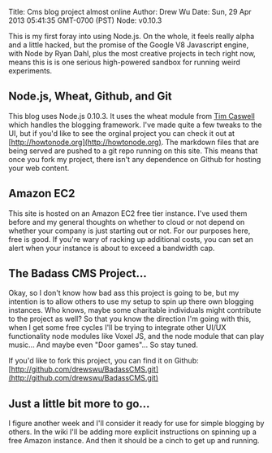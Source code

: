 Title: Cms blog project almost online
Author: Drew Wu
Date: Sun, 29 Apr 2013 05:41:35 GMT-0700 (PST)
Node: v0.10.3

This is my first foray into using Node.js. On the whole, it feels really alpha and a little hacked, but the promise of the 
Google V8 Javascript engine, with Node by Ryan Dahl, plus the most creative projects in tech right now, means this is 
is one serious high-powered sandbox for running weird experiments.

## Node.js, Wheat, Github, and Git

This blog uses Node.js 0.10.3. It uses the wheat module from [Tim Caswell](http://creationix.com/) which
handles the blogging framework. I've made quite a few tweaks to the UI, but if you'd like to see the orginal project 
you can check it out at [http://howtonode.org](http://howtonode.org). The markdown files that are being served are 
pushed to a git repo running on this site. This means that once you fork my project, there isn't any dependence on 
Github for hosting your web content.

## Amazon EC2

This site is hosted on an Amazon EC2 free tier instance. I've used them before and my general thoughts on whether to 
cloud or not depend on whether your company is just starting out or not. For our purposes here, free is good. If you're wary of racking up additional costs, you can set an alert when your instance is about to exceed a bandwidth cap.

## The Badass CMS Project...

Okay, so I don't know how bad ass this project is going to be, but my intention is to allow others to use my setup 
to spin up there own blogging instances. Who knows, maybe some charitable individuals might contribute to the 
project as well? So that you know the direction I'm going with this, when I get some free cycles I'll be trying to 
integrate other UI/UX functionality node modules like Voxel JS, and the node module that can play music... And maybe even "Door games"... So stay tuned.

If you'd like to fork this project, you can find it on Github: [http://github.com/drewswu/BadassCMS.git](http://github.com/drewswu/BadassCMS.git)

## Just a little bit more to go...

I figure another week and I'll consider it ready for use for simple blogging by others. In the wiki I'll be adding 
more explicit instructions on spinning up a free Amazon instance. And then it should be a cinch to get up and running.
